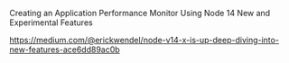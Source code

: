 Creating an Application Performance Monitor Using Node 14 New and Experimental Features

https://medium.com/@erickwendel/node-v14-x-is-up-deep-diving-into-new-features-ace6dd89ac0b